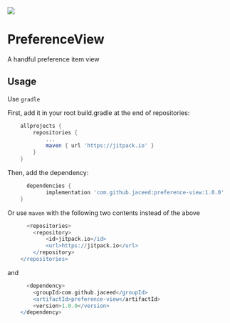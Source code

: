 [![](https://jitpack.io/v/jaceed/preference-view.svg)](https://jitpack.io/#jaceed/preference-view)

# PreferenceView
A handful preference item view

## Usage

Use `gradle`

First, add it in your root build.gradle at the end of repositories:

```gradle
    allprojects {
		repositories {
			...
			maven { url 'https://jitpack.io' }
		}
	}
```

Then, add the dependency:

```gradle
      dependencies {
	        implementation 'com.github.jaceed:preference-view:1.0.0'
	}
```

Or use `maven` with the following two contents instead of the above

```gradle
      <repositories>
		<repository>
		    <id>jitpack.io</id>
		    <url>https://jitpack.io</url>
		</repository>
	</repositories>
```

and

```gradle
      <dependency>
	    <groupId>com.github.jaceed</groupId>
	    <artifactId>preference-view</artifactId>
	    <version>1.0.0</version>
	</dependency>
```


